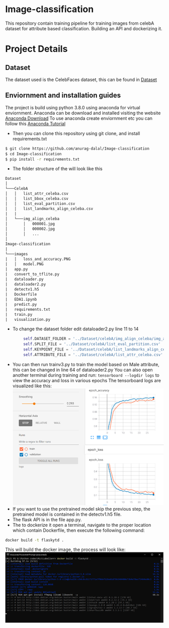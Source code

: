 # Image-classification
This repository contain training pipeline for training images from celebA dataset for attribute based classification. Building an API and dockerizing it.

# Project Details
## Dataset
The dataset used is the CelebFaces dataset, this can be found in [Dataset](https://www.kaggle.com/jessicali9530/celeba-dataset)
## Enviornment and installation guides
The project is build using python 3.8.0 using anaconda for virtual enviornment.
Anaconda can be download and installed visiting the website [Anaconda Download](https://www.anaconda.com/products/individual)
To use anaconda create enviornment etc you can follow this [Anaconda Tutorial](https://www.youtube.com/watch?v=beh7GE4FdnM)

* Then you can clone this repository using git clone, and install requirements.txt
```bash
$ git clone https://github.com/anurag-dalal/Image-classification
$ cd Image-classification
$ pip install -r requirements.txt
```
* The folder structure of the will look like this
```
Dataset
│   
└───CelebA
│   │   list_attr_celeba.csv
│   │   list_bbox_celeba.csv
│   │   list_eval_partition.csv
│   │   list_landmarks_align_celeba.csv
|   |
│   └───img_align_celeba
│       │   000001.jpg
│       │   000002.jpg
│       │   ...
│   
Image-classification
|
└───images
|   │   loss_and_accuracy.PNG
|   │   model.PNG
|   app.py
|   convert_to_tflite.py
|   dataloader.py
|   dataloader2.py
|   detectv1.h5
|   Dockerfile
|   EDA1.ipynb
|   predict.py
|   requirements.txt
|   train.py
|   visualization.py
```

* To change the dataset folder edit dataloader2.py line 11 to 14
```python
        self.DATASET_FOLDER = '../Dataset/celebA/img_align_celeba/img_align_celeba'
        self.SPLIT_FILE = '../Dataset/celebA/list_eval_partition.csv'
        self.KEYPOINT_FILE = '../Dataset/celebA/list_landmarks_align_celeba.csv'
        self.ATTRIBUTE_FILE = '../Dataset/celebA/list_attr_celeba.csv'
```

* You can then run trainv3.py to train the model based on Male attribute, this can be changed in line 64 of dataloader2.py
         You can also open another terminal during training and run:
         ```
         tensorboard --logdir logs
         ```
         to view the accuracy and loss in various epochs
        The tensorboard logs are visualized like this: \
        ![Loss Image](/images/loss_and_accuracy.PNG "loss image")
* If you want to use the pretrained model skip the previous step, the pretrained model is contained in the detectv1.h5 file.
* The flask API is in the file app.py.
* The to dockerize it open a terminal, navigate to the proper location which contain Dockerfile, then execute the following command:
```bash
docker build -t flaskytd .
```
This will build the docker image, the process will look like:\
![Docker Build Image](/images/docker-build-image.PNG "loss image")
